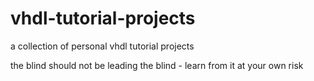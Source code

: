 # vhdl-tutorial-projects
a collection of personal vhdl tutorial projects

the blind should not be leading the blind - learn from it at your own risk
